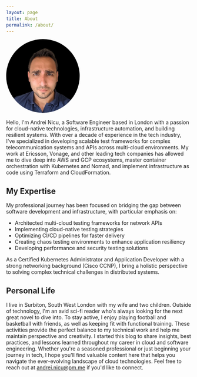 ```yaml
---
layout: page
title: About
permalink: /about/
---
```

<img src="/assets/images/andrei-photo.jpeg" alt="Andrei Nicu" class="profile-photo" style="width: 200px; border-radius: 50%;" />


Hello, I'm Andrei Nicu, a Software Engineer based in London with a passion for cloud-native technologies, infrastructure automation, and building resilient systems.
With over a decade of experience in the tech industry, I've specialized in developing scalable test frameworks for complex telecommunication systems and APIs across multi-cloud environments. My work at Ericsson, Vonage, and other leading tech companies has allowed me to dive deep into AWS and GCP ecosystems, master container orchestration with Kubernetes and Nomad, and implement infrastructure as code using Terraform and CloudFormation.

## My Expertise
My professional journey has been focused on bridging the gap between software development and infrastructure, with particular emphasis on:

* Architected multi-cloud testing frameworks for network APIs
* Implementing cloud-native testing strategies
* Optimizing CI/CD pipelines for faster delivery
* Creating chaos testing environments to enhance application resiliency
* Developing performance and security testing solutions

As a Certified Kubernetes Administrator and Application Developer with a strong networking background (Cisco CCNP), I bring a holistic perspective to solving complex technical challenges in distributed systems.

## Personal Life
I live in Surbiton, South West London with my wife and two children. Outside of technology, I'm an avid sci-fi reader who's always looking for the next great novel to dive into. To stay active, I enjoy playing football and basketball with friends, as well as keeping fit with functional training. These activities provide the perfect balance to my technical work and help me maintain perspective and creativity.
I started this blog to share insights, best practices, and lessons learned throughout my career in cloud and software engineering. Whether you're a seasoned professional or just beginning your journey in tech, I hope you'll find valuable content here that helps you navigate the ever-evolving landscape of cloud technologies.
Feel free to reach out at andrei.nicu@pm.me if you'd like to connect.

